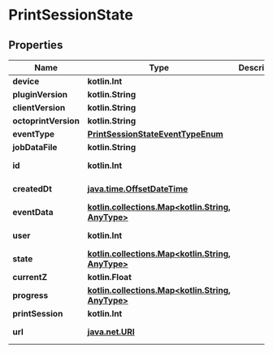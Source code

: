 
# PrintSessionState

## Properties
Name | Type | Description | Notes
------------ | ------------- | ------------- | -------------
**device** | **kotlin.Int** |  | 
**pluginVersion** | **kotlin.String** |  | 
**clientVersion** | **kotlin.String** |  | 
**octoprintVersion** | **kotlin.String** |  | 
**eventType** | [**PrintSessionStateEventTypeEnum**](PrintSessionStateEventTypeEnum.md) |  | 
**jobDataFile** | **kotlin.String** |  | 
**id** | **kotlin.Int** |  |  [optional] [readonly]
**createdDt** | [**java.time.OffsetDateTime**](java.time.OffsetDateTime.md) |  |  [optional] [readonly]
**eventData** | [**kotlin.collections.Map&lt;kotlin.String, AnyType&gt;**](AnyType.md) |  |  [optional]
**user** | **kotlin.Int** |  |  [optional] [readonly]
**state** | [**kotlin.collections.Map&lt;kotlin.String, AnyType&gt;**](AnyType.md) |  |  [optional]
**currentZ** | **kotlin.Float** |  |  [optional]
**progress** | [**kotlin.collections.Map&lt;kotlin.String, AnyType&gt;**](AnyType.md) |  |  [optional]
**printSession** | **kotlin.Int** |  |  [optional]
**url** | [**java.net.URI**](java.net.URI.md) |  |  [optional] [readonly]



